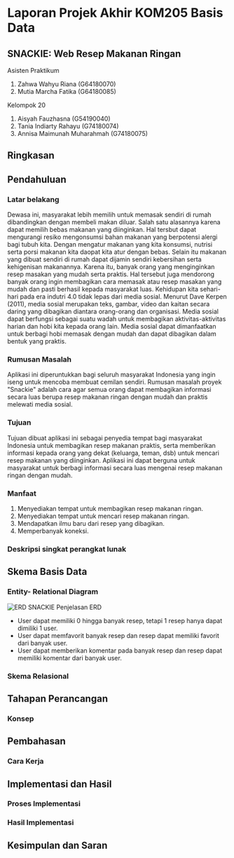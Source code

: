 # Laporan Projek Akhir KOM205 Basis Data
## SNACKIE: Web Resep Makanan Ringan
Asisten Praktikum
1. Zahwa Wahyu Riana (G64180070)
2. Mutia Marcha Fatika (G64180085)

Kelompok 20
1. Aisyah Fauzhasna (G54190040)
2. Tania Indiarty Rahayu (G74180074)
3. Annisa Maimunah Muharahmah (G74180075)

## Ringkasan
## Pendahuluan
### Latar belakang
Dewasa ini, masyarakat lebih memilih untuk memasak sendiri di rumah dibandingkan dengan membeli makan diluar. Salah satu alasannya karena dapat memilih bebas makanan yang diinginkan. Hal tersbut dapat mengurangi resiko mengonsumsi bahan makanan yang berpotensi alergi bagi tubuh kita. Dengan mengatur makanan yang kita konsumsi, nutrisi serta porsi makanan kita daopat kita atur dengan bebas. Selain itu makanan yang dibuat sendiri di rumah dapat dijamin sendiri kebersihan serta kehigenisan makanannya. Karena itu, banyak orang yang menginginkan resep masakan yang mudah serta praktis. Hal tersebut juga mendorong banyak orang ingin membagikan cara memasak atau resep masakan yang mudah dan pasti berhasil kepada masyarakat luas.
Kehidupan kita sehari-hari pada era indutri 4.0 tidak lepas dari media sosial. Menurut Dave Kerpen (2011), media sosial merupakan teks, gambar, video dan kaitan secara daring yang dibagikan diantara orang-orang dan organisasi. Media sosial dapat berfungsi sebagai suatu wadah untuk membagikan aktivitas-aktivitas harian dan hobi kita kepada orang lain. Media sosial dapat dimanfaatkan untuk berbagi hobi memasak dengan mudah dan dapat dibagikan dalam bentuk yang praktis.
  
### Rumusan Masalah
Aplikasi ini diperuntukkan bagi seluruh masyarakat Indonesia yang ingin iseng untuk mencoba membuat cemilan sendiri. Rumusan masalah proyek "Snackie" adalah cara agar semua orang dapat membagikan informasi secara luas berupa resep makanan ringan dengan mudah dan praktis melewati media sosial.

### Tujuan
Tujuan dibuat aplikasi ini sebagai penyedia tempat bagi masyarakat Indonesia untuk membagikan resep makanan praktis, serta memberikan informasi kepada orang yang dekat (keluarga, teman, dsb) untuk mencari resep makanan yang diinginkan. Aplikasi ini dapat berguna untuk masyarakat untuk berbagi informasi secara luas mengenai resep makanan ringan dengan mudah.

### Manfaat
1. Menyediakan tempat untuk membagikan resep makanan ringan.
2. Menyediakan tempat untuk mencari resep makanan ringan.
4. Mendapatkan ilmu baru dari resep yang dibagikan.
5. Memperbanyak koneksi.

### Deskripsi singkat perangkat lunak

## Skema Basis Data
### Entity- Relational Diagram
![ERD SNACKIE](https://user-images.githubusercontent.com/85338205/120992630-fe51ad00-c7ac-11eb-814c-f911afadf49e.jpg)
Penjelasan ERD
* User dapat memiliki 0 hingga banyak resep, tetapi 1 resep hanya dapat dimiliki 1 user.
* User dapat memfavorit banyak resep dan resep dapat memiliki favorit dari banyak user.
* User dapat memberikan komentar pada banyak resep dan resep dapat memiliki komentar dari banyak user.

### Skema Relasional

## Tahapan Perancangan
### Konsep

## Pembahasan
### Cara Kerja

## Implementasi dan Hasil
### Proses Implementasi
### Hasil Implementasi

## Kesimpulan dan Saran
